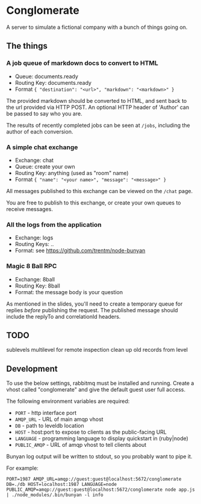 # Conglomerate

A server to simulate a fictional company with a bunch of things going on.

## The things

### A job queue of markdown docs to convert to HTML

* Queue: documents.ready
* Routing Key: documents.ready
* Format `{ "destination": "<url>", "markdown": "<markdown>" }`

The provided markdown should be converted to HTML, and sent back to the url
provided via HTTP POST. An optional HTTP header of 'Author' can be passed to
say who you are.

The results of recently completed jobs can be seen at `/jobs`, including the
author of each conversion.

### A simple chat exchange

* Exchange: chat
* Queue: create your own
* Routing Key: anything (used as "room" name)
* Format `{ "name": "<your name>", "message": "<message>" }`

All messages published to this exchange can be viewed on the `/chat` page.

You are free to publish to this exchange, or create your own queues to receive
messages.

### All the logs from the application

* Exchange: logs
* Routing Keys: <app>.<type>.<level>
* Format: see https://github.com/trentm/node-bunyan

### Magic 8 Ball RPC

* Exchange: 8ball
* Routing Key: 8ball
* Format: the message body is your question

As mentioned in the slides, you'll need to create a temporary queue for replies
*before* publishing the request. The published message should include the
replyTo and correlationId headers.

TODO
----

sublevels
multilevel for remote inspection
clean up old records from level

## Development

To use the below settings, rabbitmq must be installed and running. Create a
vhost called "conglomerate" and give the default guest user full access.

The following environment variables are required:

* `PORT` - http interface port
* `AMQP_URL` - URL of main amqp vhost
* `DB` - path to leveldb location
* `HOST` - host:port to expose to clients as the public-facing URL
* `LANGUAGE` - programming language to display quickstart in (ruby|node)
* `PUBLIC_AMQP` - URL of amqp vhost to tell clients about

Bunyan log output will be written to stdout, so you probably want to pipe it.

For example:

    PORT=1987 AMQP_URL=amqp://guest:guest@localhost:5672/conglomerate DB=./db HOST=localhost:1987 LANGUAGE=node PUBLIC_AMQP=amqp://guest:guest@localhost:5672/conglomerate node app.js | ./node_modules/.bin/bunyan -l info